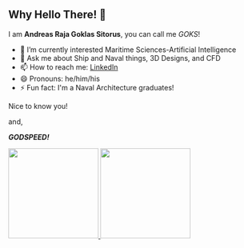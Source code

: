 ## Why Hello There! 👋 

I am **Andreas Raja Goklas Sitorus**, you can call me *GOKS*!

- 🌱 I’m currently interested Maritime Sciences-Artificial Intelligence
- 💬 Ask me about Ship and Naval things, 3D Designs, and CFD
- 📫 How to reach me: [LinkedIn](https://www.linkedin.com/in/andreassitorus/)
- 😄 Pronouns: he/him/his
- ⚡ Fun fact: I'm a Naval Architecture graduates!

Nice to know you!

and,

***GODSPEED!***

<p align="left">
<a href="https://github.com/AndreasKing-Goks">
  <img height="180em" src="https://github-readme-stats-eight-theta.vercel.app/api?username=AndreasKing-Goks&show_icons=true&theme=algolia&include_all_commits=true&count_private=true"/>
  <img height="180em" src="https://github-readme-stats-eight-theta.vercel.app/api/top-langs/?username=AndreasKing-Goks&layout=compact&langs_count=8&theme=algolia"/>
</a>
</p>
